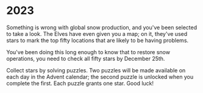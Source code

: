 # 2023

Something is wrong with global snow production, and you've been selected to take a look. 
The Elves have even given you a map; 
on it, they've used stars to mark the top fifty locations that are likely to be having problems.

You've been doing this long enough to know that to restore snow operations, 
you need to check all fifty stars by December 25th.

Collect stars by solving puzzles. 
Two puzzles will be made available on each day in the Advent calendar; 
the second puzzle is unlocked when you complete the first. 
Each puzzle grants one star. 
Good luck!